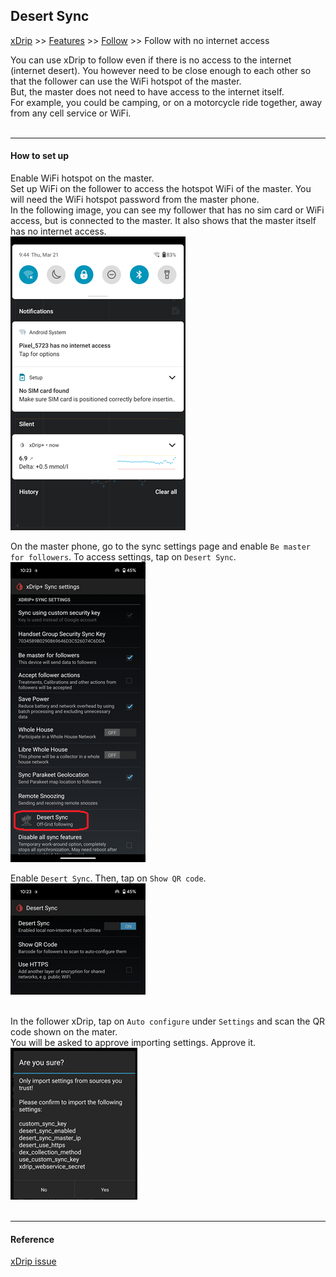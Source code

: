 ## Desert Sync
[xDrip](../../README.md) >> [Features](../Features_page.md) >> [Follow](../Follow_page.md) >> Follow with no internet access  
  
You can use xDrip to follow even if there is no access to the internet (internet desert).  You however need to be close enough to each other so that the follower can use the WiFi hotspot of the master.  
But, the master does not need to have access to the internet itself.  
For example, you could be camping, or on a motorcycle ride together, away from any cell service or WiFi.  
<br/>  

---  

#### **How to set up**  
Enable WiFi hotspot on the master.  
Set up WiFi on the follower to access the hotspot WiFi of the master.  You will need the WiFi hotspot password from the master phone.  
In the following image, you can see my follower that has no sim card or WiFi access, but is connected to the master.  It also shows that the master itself has no internet access.  
![](./images/DesertSyncFollower.png)  
  
On the master phone, go to the sync settings page and enable `Be master for followers`.  To access settings, tap on `Desert Sync`.  
![](./images/DesertSyncPage.png)  
  
Enable `Desert Sync`.  Then, tap on `Show QR code`.  
![](./images/DesertSyncEnable.png)  
<br/>  
  
In the follower xDrip, tap on `Auto configure` under `Settings` and scan the QR code shown on the mater.  
You will be asked to approve importing settings.  Approve it.  
![](./images/DesertSyncImportSettings.png)  
<br/>  

---  

#### **Reference**  
[xDrip issue](https://github.com/NightscoutFoundation/xDrip/issues/558#issuecomment-416405666)  
  
